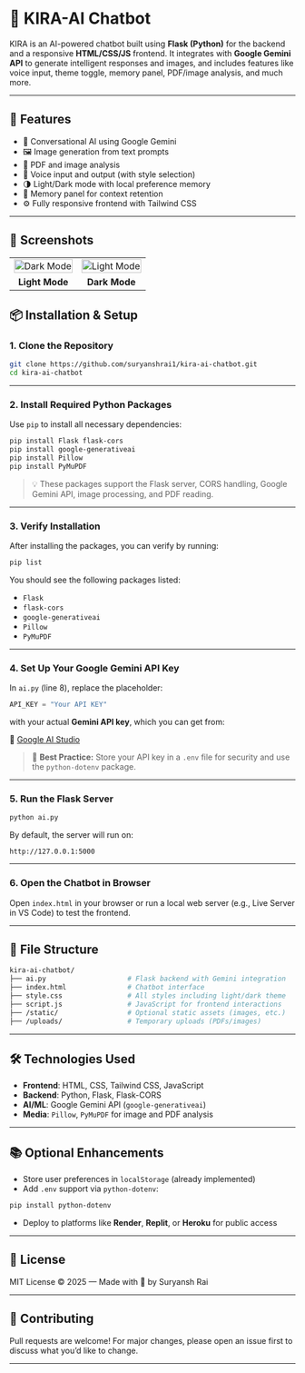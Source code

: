 # 🤖 KIRA-AI Chatbot

KIRA is an AI-powered chatbot built using **Flask (Python)** for the backend and a responsive **HTML/CSS/JS** frontend. It integrates with **Google Gemini API** to generate intelligent responses and images, and includes features like voice input, theme toggle, memory panel, PDF/image analysis, and much more.

---

## 🚀 Features

- 🧠 Conversational AI using Google Gemini
- 🖼️ Image generation from text prompts
- 📄 PDF and image analysis
- 🎤 Voice input and output (with style selection)
- 🌗 Light/Dark mode with local preference memory
- 💾 Memory panel for context retention
- ⚙️ Fully responsive frontend with Tailwind CSS

---

## 📸 Screenshots

<table>
  <tr>
    <td><img src=![Screenshot 2025-04-20 043904](https://github.com/user-attachments/assets/1b7b466f-a415-4185-921f-b5e96c40aff4) alt="Dark Mode" width="100%"/></td>
    <td><img src="![Screenshot 2025-04-20 044057](https://github.com/user-attachments/assets/e7cc778f-4769-4dc2-9911-00cc1801f9d2)
" alt="Light Mode" width="100%"/></td>
  </tr>
  <tr>
    <td align="center"><strong>Light Mode</strong></td>
    <td align="center"><strong>Dark Mode</strong></td>
  </tr>
</table>



## 📦 Installation & Setup

### 1. Clone the Repository

```bash
git clone https://github.com/suryanshrai1/kira-ai-chatbot.git
cd kira-ai-chatbot
```

---

### 2. Install Required Python Packages

Use `pip` to install all necessary dependencies:

```bash
pip install Flask flask-cors
pip install google-generativeai
pip install Pillow
pip install PyMuPDF
```

> 💡 These packages support the Flask server, CORS handling, Google Gemini API, image processing, and PDF reading.

---

### 3. Verify Installation

After installing the packages, you can verify by running:

```bash
pip list
```

You should see the following packages listed:

- `Flask`
- `flask-cors`
- `google-generativeai`
- `Pillow`
- `PyMuPDF`

---

### 4. Set Up Your Google Gemini API Key

In `ai.py` (line 8), replace the placeholder:

```python
API_KEY = "Your API KEY"
```

with your actual **Gemini API key**, which you can get from:

📎 [Google AI Studio](https://makersuite.google.com/app/apikey)

> 🔐 **Best Practice:** Store your API key in a `.env` file for security and use the `python-dotenv` package.

---

### 5. Run the Flask Server

```bash
python ai.py
```

By default, the server will run on:

```
http://127.0.0.1:5000
```

---

### 6. Open the Chatbot in Browser

Open `index.html` in your browser or run a local web server (e.g., Live Server in VS Code) to test the frontend.

---

## 🧪 File Structure

```bash
kira-ai-chatbot/
├── ai.py                    # Flask backend with Gemini integration
├── index.html               # Chatbot interface
├── style.css                # All styles including light/dark theme
├── script.js                # JavaScript for frontend interactions
├── /static/                 # Optional static assets (images, etc.)
├── /uploads/                # Temporary uploads (PDFs/images)
```

---

## 🛠️ Technologies Used

- **Frontend**: HTML, CSS, Tailwind CSS, JavaScript
- **Backend**: Python, Flask, Flask-CORS
- **AI/ML**: Google Gemini API (`google-generativeai`)
- **Media**: `Pillow`, `PyMuPDF` for image and PDF analysis

---

## 📚 Optional Enhancements

- Store user preferences in `localStorage` (already implemented)
- Add `.env` support via `python-dotenv`:
  
```bash
pip install python-dotenv
```

- Deploy to platforms like **Render**, **Replit**, or **Heroku** for public access

---

## 📄 License

MIT License © 2025 — Made with 💙 by Suryansh Rai

---

## 🙌 Contributing

Pull requests are welcome! For major changes, please open an issue first to discuss what you’d like to change.

---

